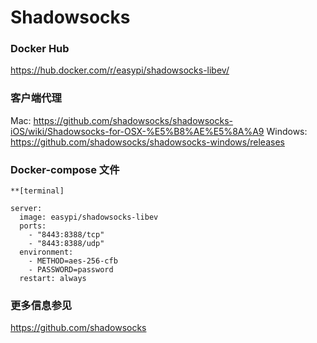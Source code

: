# Shadowsocks

### Docker Hub
  
  https://hub.docker.com/r/easypi/shadowsocks-libev/

### 客户端代理

  Mac:
  https://github.com/shadowsocks/shadowsocks-iOS/wiki/Shadowsocks-for-OSX-%E5%B8%AE%E5%8A%A9
  Windows:
  https://github.com/shadowsocks/shadowsocks-windows/releases


### Docker-compose 文件

```
**[terminal]

server:
  image: easypi/shadowsocks-libev
  ports:
    - "8443:8388/tcp"
    - "8443:8388/udp"
  environment:
    - METHOD=aes-256-cfb
    - PASSWORD=password
  restart: always
```

### 更多信息参见

https://github.com/shadowsocks